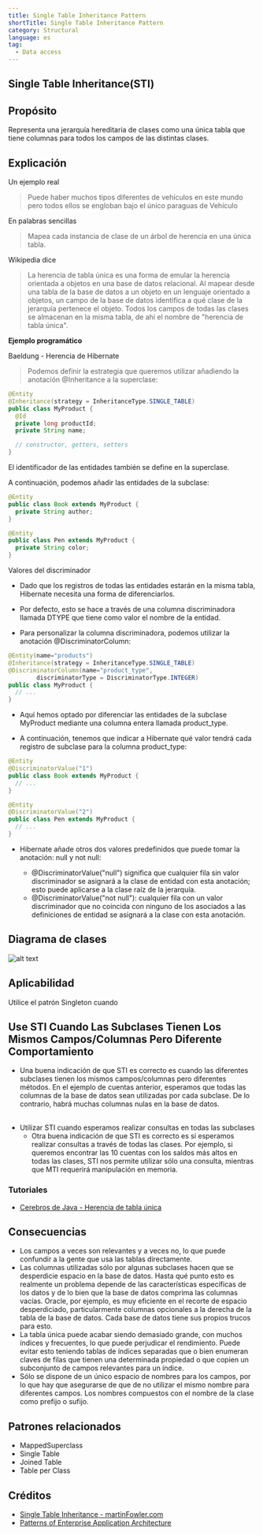 ```yaml
---
title: Single Table Inheritance Pattern
shortTitle: Single Table Inheritance Pattern
category: Structural
language: es
tag:
  - Data access
---
```


## Single Table Inheritance(STI)

## Propósito

Representa una jerarquía hereditaria de clases como una única tabla que tiene columnas para todos los campos de las distintas clases.

## Explicación

Un ejemplo real

> Puede haber muchos tipos diferentes de vehículos en este mundo pero todos ellos se engloban bajo el único paraguas de Vehículo

En palabras sencillas

> Mapea cada instancia de clase de un árbol de herencia en una única tabla.

Wikipedia dice

> La herencia de tabla única es una forma de emular la herencia orientada a objetos en una base de datos relacional. Al mapear desde una tabla de la base de datos a un objeto en un lenguaje orientado a objetos, un campo de la base de datos identifica a qué clase de la jerarquía pertenece el objeto. Todos los campos de todas las clases se almacenan en la misma tabla, de ahí el nombre de "herencia de tabla única".

**Ejemplo programático**

Baeldung - Herencia de Hibernate

> Podemos definir la estrategia que queremos utilizar añadiendo la anotación @Inheritance a la superclase:

```java
@Entity
@Inheritance(strategy = InheritanceType.SINGLE_TABLE)
public class MyProduct {
  @Id
  private long productId;
  private String name;

  // constructor, getters, setters
}
```

El identificador de las entidades también se define en la superclase.

A continuación, podemos añadir las entidades de la subclase:

```java
@Entity
public class Book extends MyProduct {
  private String author;
}
```

```java
@Entity
public class Pen extends MyProduct {
  private String color;
}
```
Valores del discriminador

- Dado que los registros de todas las entidades estarán en la misma tabla, Hibernate necesita una forma de diferenciarlos.

- Por defecto, esto se hace a través de una columna discriminadora llamada DTYPE que tiene como valor el nombre de la entidad.

- Para personalizar la columna discriminadora, podemos utilizar la anotación @DiscriminatorColumn:

```java
@Entity(name="products")
@Inheritance(strategy = InheritanceType.SINGLE_TABLE)
@DiscriminatorColumn(name="product_type",
        discriminatorType = DiscriminatorType.INTEGER)
public class MyProduct {
  // ...
}
```
- Aquí hemos optado por diferenciar las entidades de la subclase MyProduct mediante una columna entera llamada product_type.

- A continuación, tenemos que indicar a Hibernate qué valor tendrá cada registro de subclase para la columna product_type:

```java
@Entity
@DiscriminatorValue("1")
public class Book extends MyProduct {
  // ...
}
```
```java
@Entity
@DiscriminatorValue("2")
public class Pen extends MyProduct {
  // ...
}
```

- Hibernate añade otros dos valores predefinidos que puede tomar la anotación: null y not null:

  - @DiscriminatorValue("null") significa que cualquier fila sin valor discriminador se asignará a la clase de entidad con esta anotación; esto puede aplicarse a la clase raíz de la jerarquía.
  - @DiscriminatorValue("not null"): cualquier fila con un valor discriminador que no coincida con ninguno de los asociados a las definiciones de entidad se asignará a la clase con esta anotación.

## Diagrama de clases

![alt text](./etc/single-table-inheritance.urm.png "Singleton pattern class diagram")

## Aplicabilidad

Utilice el patrón Singleton cuando

## Use STI Cuando Las Subclases Tienen Los Mismos Campos/Columnas Pero Diferente Comportamiento
- Una buena indicación de que STI es correcto es cuando las diferentes subclases tienen los mismos campos/columnas pero diferentes métodos. En el ejemplo de cuentas anterior, esperamos que todas las columnas de la base de datos sean utilizadas por cada subclase. De lo contrario, habrá muchas columnas nulas en la base de datos.
  <br><br>
* Utilizar STI cuando esperamos realizar consultas en todas las subclases
  - Otra buena indicación de que STI es correcto es si esperamos realizar consultas a través de todas las clases. Por ejemplo, si queremos encontrar las 10 cuentas con los saldos más altos en todas las clases, STI nos permite utilizar sólo una consulta, mientras que MTI requerirá manipulación en memoria.

### Tutoriales

- <a href ="https://www.youtube.com/watch?v=M5YrLtAHtOo" >Cerebros de Java - Herencia de tabla única</a>

## Consecuencias

* Los campos a veces son relevantes y a veces no, lo que puede confundir a la gente que usa las tablas directamente.
* Las columnas utilizadas sólo por algunas subclases hacen que se desperdicie espacio en la base de datos.
  Hasta qué punto esto es realmente un problema depende de las características
  específicas de los datos y de lo bien que la base de datos comprima las columnas vacías.
  Oracle, por ejemplo, es muy eficiente en el recorte de espacio desperdiciado, particularmente columnas opcionales a la derecha de la tabla de la base de datos.
  Cada base de datos tiene sus propios trucos para esto.
* La tabla única puede acabar siendo demasiado grande, con muchos índices y frecuentes, lo que puede perjudicar el rendimiento. Puede evitar esto teniendo
  tablas de índices separadas que o bien enumeran claves de filas que tienen una determinada propiedad o que copien un subconjunto de campos relevantes para un índice.
* Sólo se dispone de un único espacio de nombres para los campos, por lo que hay que asegurarse de que
  de no utilizar el mismo nombre para diferentes campos. Los nombres compuestos con el nombre de la clase como prefijo o sufijo.

## Patrones relacionados

* MappedSuperclass
* Single Table
* Joined Table
* Table per Class

## Créditos

* [Single Table Inheritance - martinFowler.com](https://www.martinfowler.com/eaaCatalog/singleTableInheritance.html)
* [Patterns of Enterprise Application Architecture](https://books.google.co.in/books?id=vqTfNFDzzdIC&pg=PA278&redir_esc=y#v=onepage&q&f=false)
